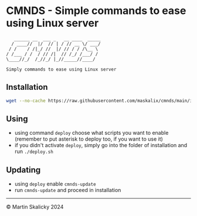 # CMNDS - Simple commands to ease using Linux server
```
   ______ __  ___ _   __ ____  _____
  / ____//  |/  // | / // __ \/ ___/
 / /    / /|_/ //  |/ // / / /\__ \ 
/ /___ / /  / // /|  // /_/ /___/ / 
\____//_/  /_//_/ |_//_____//____/

Simply commands to ease using Linux server                            
```                                

## Installation
```bash
wget --no-cache https://raw.githubusercontent.com/maskalix/cmnds/main/install.sh && chmod +x install.sh && ./install.sh && rm install.sh
```

## Using
- using command `deploy` choose what scripts you want to enable (remember to put asterisk to deploy too, if you want to use it)
- if you didn't activate `deploy`, simply go into the folder of installation and run `./deploy.sh`

## Updating 
- using `deploy` enable `cmnds-update`
- run `cmnds-update` and proceed in installation


---
© Martin Skalicky 2024
